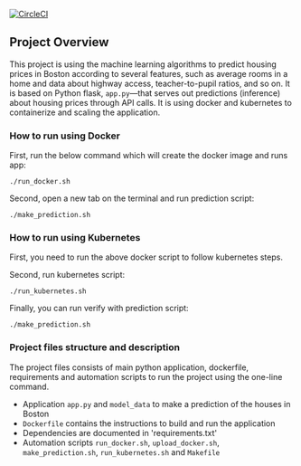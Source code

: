 [![CircleCI](https://circleci.com/gh/MahinderChhapola/mlhouseprediction/tree/master.svg?style=svg)](https://circleci.com/gh/MahinderChhapola/mlhouseprediction/tree/master)

## Project Overview

This project is using the machine learning algorithms to predict housing prices in Boston according to several features, such as average rooms in a home and data about highway access, teacher-to-pupil ratios, and so on. It is based on Python flask, `app.py`—that serves out predictions (inference) about housing prices through API calls. It is using docker and kubernetes to containerize and scaling the application.


### How to run using Docker

First, run the below command which will create the docker image and runs app:

```
./run_docker.sh
```

Second, open a new tab on the terminal and run prediction script:

```
./make_prediction.sh
```

### How to run using Kubernetes

First, you need to run the above docker script to follow kubernetes steps.

Second, run kubernetes script:

```
./run_kubernetes.sh
```

Finally, you can run verify with prediction script:

```
./make_prediction.sh
```

### Project files structure and description

The project files consists of main python application, dockerfile, requirements and automation scripts to run the project using the one-line command.

* Application `app.py` and `model_data` to make a prediction of the houses in Boston
* `Dockerfile` contains the instructions to build and run the application
* Dependencies are documented in 'requirements.txt'
* Automation scripts `run_docker.sh`, `upload_docker.sh`, `make_prediction.sh`, `run_kubernetes.sh` and `Makefile`

